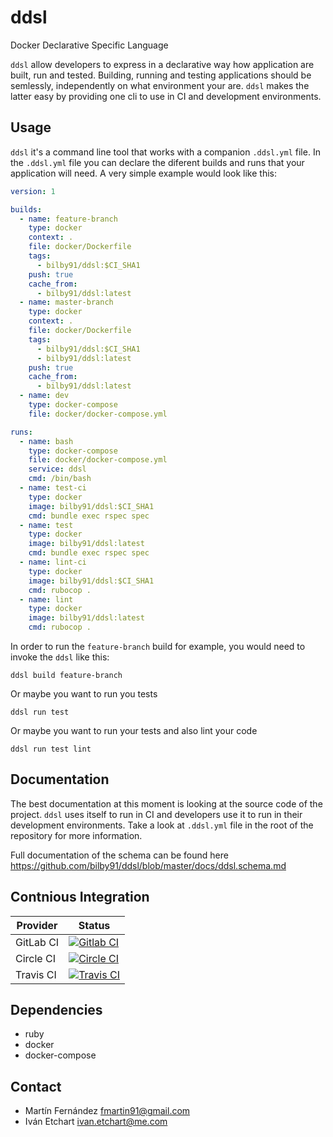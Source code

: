 # ddsl

Docker Declarative Specific Language

`ddsl` allow developers to express in a declarative way how application are built, run and tested. Building, running and testing applications should be semlessly, independently on what environment your are. `ddsl` makes the latter easy by providing one cli to use in CI and development environments.

## Usage

`ddsl` it's a command line tool that works with a companion `.ddsl.yml` file. In the `.ddsl.yml` file you can declare the diferent builds and runs that your application will need. A very simple example would look like this:

```yaml
version: 1

builds:
  - name: feature-branch
    type: docker
    context: .
    file: docker/Dockerfile
    tags:
      - bilby91/ddsl:$CI_SHA1
    push: true
    cache_from:
      - bilby91/ddsl:latest
  - name: master-branch
    type: docker
    context: .
    file: docker/Dockerfile
    tags:
      - bilby91/ddsl:$CI_SHA1
      - bilby91/ddsl:latest
    push: true
    cache_from:
      - bilby91/ddsl:latest
  - name: dev
    type: docker-compose
    file: docker/docker-compose.yml

runs:
  - name: bash
    type: docker-compose
    file: docker/docker-compose.yml
    service: ddsl
    cmd: /bin/bash
  - name: test-ci
    type: docker
    image: bilby91/ddsl:$CI_SHA1
    cmd: bundle exec rspec spec
  - name: test
    type: docker
    image: bilby91/ddsl:latest
    cmd: bundle exec rspec spec
  - name: lint-ci
    type: docker
    image: bilby91/ddsl:$CI_SHA1
    cmd: rubocop .
  - name: lint
    type: docker
    image: bilby91/ddsl:latest
    cmd: rubocop .
```

In order to run the `feature-branch` build for example, you would need to invoke the `ddsl` like this:

`ddsl build feature-branch`

Or maybe you want to run you tests

`ddsl run test`

Or maybe you want to run your tests and also lint your code

`ddsl run test lint`

## Documentation

The best documentation at this moment is looking at the source code of the project. `ddsl` uses itself to run in CI and developers use it to run in their development environments. Take a look at `.ddsl.yml` file in the root of the repository for more information.

Full documentation of the schema can be found here https://github.com/bilby91/ddsl/blob/master/docs/ddsl.schema.md

## Contnious Integration

| Provider  | Status                                                                                                                                   |
|-----------|------------------------------------------------------------------------------------------------------------------------------------------|
| GitLab CI | [![Gitlab CI](https://img.shields.io/gitlab/pipeline/bilby91/ddsl/master.svg)](https://gitlab.com/bilby91/ddsl)                          |
| Circle CI | [![Circle CI](https://img.shields.io/circleci/project/github/bilby91/ddsl/master.svg)](https://circleci.com/gh/bilby91/ddsl/tree/master) |
| Travis CI | [![Travis CI](https://img.shields.io/travis/com/bilby91/ddsl/master.svg)](https://travis-ci.com/bilby91/ddsl)                                |

## Dependencies

- ruby
- docker
- docker-compose

## Contact

- Martín Fernández <fmartin91@gmail.com>
- Iván Etchart <ivan.etchart@me.com>